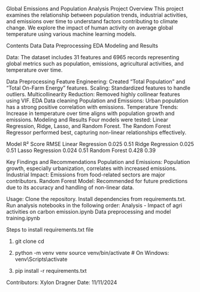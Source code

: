 Global Emissions and Population Analysis
Project Overview
This project examines the relationship between population trends, industrial activities, and emissions over time to understand factors contributing to climate change. We explore the impact of human activity on average global temperature using various machine learning models.

Contents
Data
Data Preprocessing
EDA
Modeling and Results

Data:
The dataset includes 31 features and 6965 records representing global metrics such as population, emissions, agricultural activities, and temperature over time.

Data Preprocessing
Feature Engineering: Created “Total Population” and “Total On-Farm Energy” features.
Scaling: Standardized features to handle outliers.
Multicollinearity Reduction: Removed highly collinear features using VIF.
EDA
Data cleaning
Population and Emissions: Urban population has a strong positive correlation with emissions.
Temperature Trends: Increase in temperature over time aligns with population growth and emissions.
Modeling and Results
Four models were tested: Linear Regression, Ridge, Lasso, and Random Forest. The Random Forest Regressor performed best, capturing non-linear relationships effectively.

Model	R² Score	RMSE
Linear Regression	0.025	0.51
Ridge Regression	0.025	0.51
Lasso Regression	0.024	0.51
Random Forest	0.428	0.39

Key Findings and Recommendations
Population and Emissions: Population growth, especially urbanization, correlates with increased emissions.
Industrial Impact: Emissions from food-related sectors are major contributors.
Random Forest Model: Recommended for future predictions due to its accuracy and handling of non-linear data.

Usage:
Clone the repository.
Install dependencies from requirements.txt.
Run analysis notebooks in the following order:
Analysis - Impact of agri activities on carbon emission.ipynb
Data preprocessing and model training.ipynb

Steps to install requirements.txt file
1. git clone <repository-url>
cd <repository-folder>

2. python -m venv venv
source venv/bin/activate    # On Windows: venv\Scripts\activate

3. pip install -r requirements.txt


Contributors: Xylon Dragner
Date: 11/11/2024